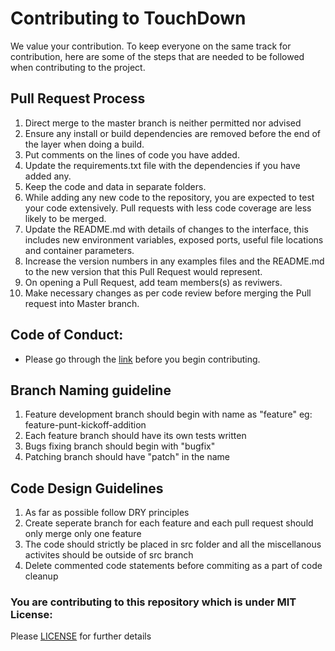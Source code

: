 # Contributing to TouchDown

We value your contribution. To keep everyone on the same track for contribution, here are some of the steps that are needed to be followed when contributing to the project.

## Pull Request Process

1. Direct merge to the master branch is neither permitted nor advised 
2. Ensure any install or build dependencies are removed before the end of the layer when doing a build.
3. Put comments on the lines of code you have added.
4. Update the requirements.txt file with the dependencies if you have added any.
5. Keep the code and data in separate folders.
6. While adding any new code to the repository, you are expected to test your code extensively. Pull requests with less code coverage are less likely to be merged.
7. Update the README.md with details of changes to the interface, this includes new environment variables, exposed ports, useful file locations and container parameters.
8. Increase the version numbers in any examples files and the README.md to the new version that this Pull Request would represent.
9. On opening a Pull Request, add team members(s) as reviwers.
10. Make necessary changes as per code review before merging the Pull request into Master branch.

## Code of Conduct:

* Please go through the [link](https://github.com/jayeshjakkani/American-Football-Analytics-Application/blob/master/CODE_OF_CONDUCT.md) before you begin contributing.

## Branch Naming guideline
1. Feature development branch should begin with  name as "feature" eg: feature-punt-kickoff-addition
2. Each feature branch should have its own tests written
3. Bugs fixing branch should begin with "bugfix"
4. Patching branch should have "patch" in the name

## Code Design Guidelines
1. As far as possible follow DRY principles
2. Create seperate branch for each feature and each pull request should only merge only one feature
3. The code should strictly be placed in src folder and all the miscellanous activites should be outside of src branch
4. Delete commented code statements before commiting as a part of code cleanup


### You are contributing to this repository which is under MIT License: 
Please [LICENSE](https://github.com/himol7/American-Football-Analytics-Application/blob/master/LICENSE) for further details

